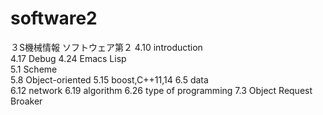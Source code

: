 # software2
３S機械情報 ソフトウェア第２
4.10  introduction  
4.17  Debug 
4.24  Emacs Lisp  
5.1   Scheme  
5.8   Object-oriented
5.15  boost,C++11,14
6.5   data  
6.12  network 
6.19  algorithm
6.26  type of programming 
7.3   Object Request Broaker  

